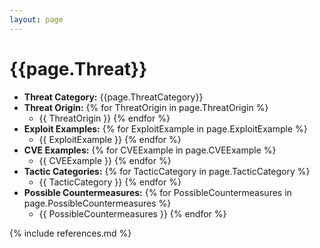 ```yaml
---
layout: page
---
```

# {{page.Threat}}

- __Threat Category:__ {{page.ThreatCategory}}
- __Threat Origin:__
{% for ThreatOrigin in page.ThreatOrigin %}
    - {{ ThreatOrigin }}
{% endfor %}
- __Exploit Examples:__
{% for ExploitExample in page.ExploitExample %}
    - {{ ExploitExample }}
{% endfor %}
- __CVE Examples:__
{% for CVEExample in page.CVEExample %}
    - {{ CVEExample }}
{% endfor %}
- __Tactic Categories:__
{% for TacticCategory in page.TacticCategory %}
    - {{ TacticCategory }}
{% endfor %}
- __Possible Countermeasures:__
{% for PossibleCountermeasures in page.PossibleCountermeasures %}
    - {{ PossibleCountermeasures }}
{% endfor %}

{% include references.md %}
